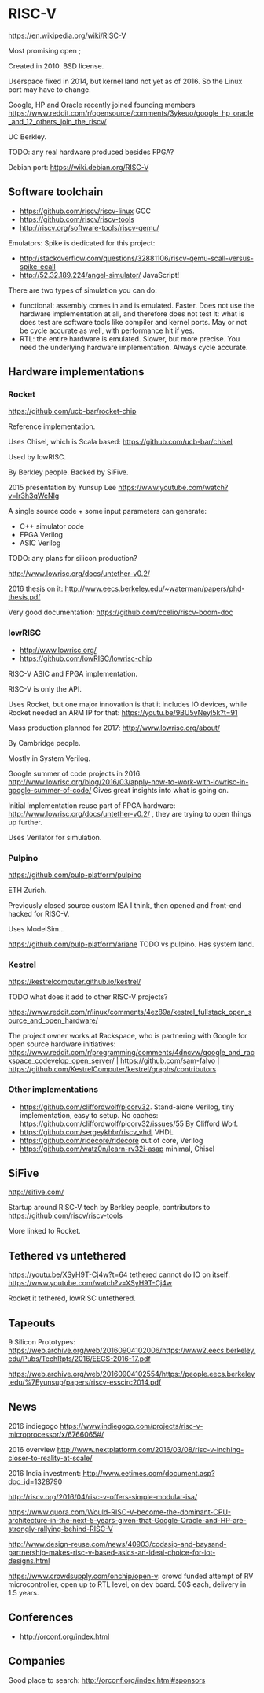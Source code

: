 # RISC-V

<https://en.wikipedia.org/wiki/RISC-V>

Most promising open ;

Created in 2010. BSD license.

Userspace fixed in 2014, but kernel land not yet as of 2016. So the Linux port may have to change.

Google, HP and Oracle recently joined founding members https://www.reddit.com/r/opensource/comments/3ykeuo/google_hp_oracle_and_12_others_join_the_riscv/

UC Berkley.

TODO: any real hardware produced besides FPGA?

Debian port: <https://wiki.debian.org/RISC-V>

## Software toolchain

- <https://github.com/riscv/riscv-linux> GCC
- <https://github.com/riscv/riscv-tools>
- <http://riscv.org/software-tools/riscv-qemu/>

Emulators: Spike is dedicated for this project:

- <http://stackoverflow.com/questions/32881106/riscv-qemu-scall-versus-spike-ecall>
- <http://52.32.189.224/angel-simulator/> JavaScript!

There are two types of simulation you can do:

- functional: assembly comes in and is emulated. Faster. Does not use the hardware implementation at all, and therefore does not test it: what is does test are software tools like compiler and kernel ports. May or not be cycle accurate as well, with performance hit if yes.
- RTL: the entire hardware is emulated. Slower, but more precise. You need the underlying hardware implementation. Always cycle accurate.

## Hardware implementations

### Rocket

<https://github.com/ucb-bar/rocket-chip>

Reference implementation.

Uses Chisel, which is Scala based: <https://github.com/ucb-bar/chisel>

Used by lowRISC.

By Berkley people. Backed by SiFive.

2015 presentation by Yunsup Lee <https://www.youtube.com/watch?v=Ir3h3qWcNlg>

A single source code + some input parameters can generate:

- C++ simulator code
- FPGA Verilog
- ASIC Verilog

TODO: any plans for silicon production?

<http://www.lowrisc.org/docs/untether-v0.2/>

2016 thesis on it: <http://www.eecs.berkeley.edu/~waterman/papers/phd-thesis.pdf>

Very good documentation: <https://github.com/ccelio/riscv-boom-doc>

### lowRISC

- http://www.lowrisc.org/
- https://github.com/lowRISC/lowrisc-chip

RISC-V ASIC and FPGA implementation.

RISC-V is only the API.

Uses Rocket, but one major innovation is that it includes IO devices, while Rocket needed an ARM IP for that: <https://youtu.be/9BU5yNeyI5k?t=91>

Mass production planned for 2017: <http://www.lowrisc.org/about/>

By Cambridge people.

Mostly in System Verilog.

Google summer of code projects in 2016: http://www.lowrisc.org/blog/2016/03/apply-now-to-work-with-lowrisc-in-google-summer-of-code/ Gives great insights into what is going on.

Initial implementation reuse part of FPGA hardware: http://www.lowrisc.org/docs/untether-v0.2/ , they are trying to open things up further.

Uses Verilator for simulation.

### Pulpino

<https://github.com/pulp-platform/pulpino>

ETH Zurich.

Previously closed source custom ISA I think, then opened and front-end hacked for RISC-V.

Uses ModelSim...

<https://github.com/pulp-platform/ariane> TODO vs pulpino. Has system land.

### Kestrel

<https://kestrelcomputer.github.io/kestrel/>

TODO what does it add to other RISC-V projects?

<https://www.reddit.com/r/linux/comments/4ez89a/kestrel_fullstack_open_source_and_open_hardware/>

The project owner works at Rackspace, who is partnering with Google for open source hardware initiatives: https://www.reddit.com/r/programming/comments/4dncvw/google_and_rackspace_codevelop_open_server/ | https://github.com/sam-falvo | https://github.com/KestrelComputer/kestrel/graphs/contributors

### Other implementations

- <https://github.com/cliffordwolf/picorv32>. Stand-alone Verilog, tiny implementation, easy to setup. No caches: <https://github.com/cliffordwolf/picorv32/issues/55> By Clifford Wolf.
- <https://github.com/sergeykhbr/riscv_vhdl> VHDL
- <https://github.com/ridecore/ridecore> out of core, Verilog
- <https://github.com/watz0n/learn-rv32i-asap> minimal, Chisel

## SiFive

<http://sifive.com/>

Startup around RISC-V tech by Berkley people, contributors to <https://github.com/riscv/riscv-tools>

More linked to Rocket.

## Tethered vs untethered

<https://youtu.be/XSyH9T-Cj4w?t=64> tethered cannot do IO on itself: <https://www.youtube.com/watch?v=XSyH9T-Cj4w>

Rocket it tethered, lowRISC untethered.

## Tapeouts

9 Silicon Prototypes: <https://web.archive.org/web/20160904102006/https://www2.eecs.berkeley.edu/Pubs/TechRpts/2016/EECS-2016-17.pdf>

<https://web.archive.org/web/20160904102554/https://people.eecs.berkeley.edu/%7Eyunsup/papers/riscv-esscirc2014.pdf>

## News

2016 indiegogo https://www.indiegogo.com/projects/risc-v-microprocessor/x/6766065#/

2016 overview http://www.nextplatform.com/2016/03/08/risc-v-inching-closer-to-reality-at-scale/

2016 India investment: <http://www.eetimes.com/document.asp?doc_id=1328790>

<http://riscv.org/2016/04/risc-v-offers-simple-modular-isa/>

<https://www.quora.com/Would-RISC-V-become-the-dominant-CPU-architecture-in-the-next-5-years-given-that-Google-Oracle-and-HP-are-strongly-rallying-behind-RISC-V>

<http://www.design-reuse.com/news/40903/codasip-and-baysand-partnership-makes-risc-v-based-asics-an-ideal-choice-for-iot-designs.html>

<https://www.crowdsupply.com/onchip/open-v>: crowd funded attempt of RV microcontroller, open up to RTL level, on dev board. 50\$  each, delivery in 1.5 years.

## Conferences

- <http://orconf.org/index.html>

## Companies

Good place to search: <http://orconf.org/index.html#sponsors>
